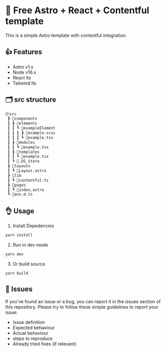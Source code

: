 # 🚀 Free Astro + React + Contentful template

This is a simple Astro template with contentful integration.

## 👍 Features

- Astro v1.x
- Node v16.x
- React lts
- Tailwind lts

## 🗂️ src structure

```bash
📦src
 ┣ 📂components
 ┃ ┣ 📂elements
 ┃ ┃ ┗ 📂exampleElement
 ┃ ┃ ┃ ┣ 📜example.scss
 ┃ ┃ ┃ ┗ 📜example.tsx
 ┃ ┣ 📂modules
 ┃ ┃ ┗ 📜example.tsx
 ┃ ┣ 📂templates
 ┃ ┃ ┗ 📜example.tsx
 ┃ ┗ 📜.DS_Store
 ┣ 📂layouts
 ┃ ┗ 📜Layout.astro
 ┣ 📂lib
 ┃ ┗ 📜contentful.ts
 ┣ 📂pages
 ┃ ┗ 📜index.astro
 ┗ 📜env.d.ts
```

## 👌 Usage

1. Install Depedencies

```sh
yarn install
```

2. Run in dev mode

```sh
yarn dev
```

3. Or build source

```sh
yarn build
```

## 🍔 Issues

If you've found an issue or a bug, you can report it in the issues section of this repository. Please try to follow these simple guidelines to report your issue:

- Issue definition
- Expected behaviour
- Actual behaviour
- steps to reproduce
- Already tried fixes (if relevant)
